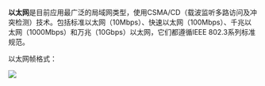 **以太网**是目前应用最广泛的局域网类型，使用CSMA/CD（载波监听多路访问及冲突检测）技术。包括标准以太网（10Mbps）、快速以太网（100Mbps）、千兆以太网（1000Mbps）和万兆（10Gbps）以太网，它们都遵循IEEE 802.3系列标准规范。  

以太网帧格式：

![](http://oqag5mdvp.bkt.clouddn.com/201805301511_818.png)







